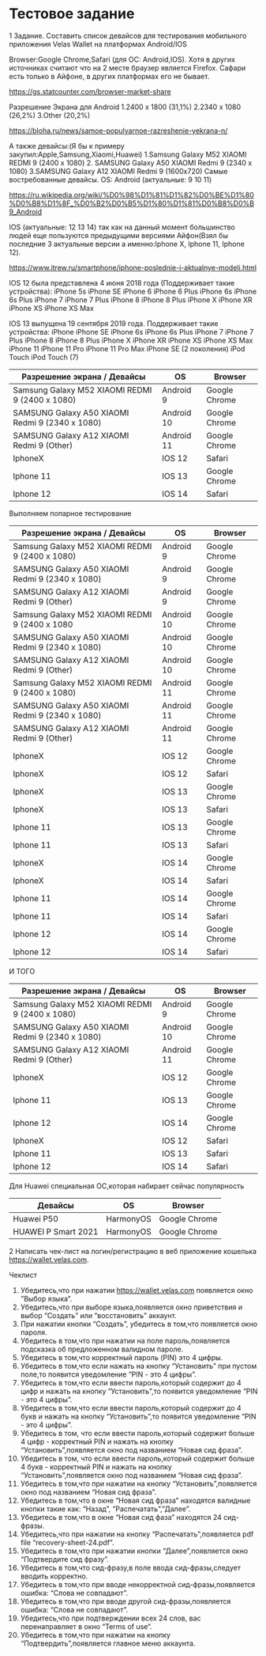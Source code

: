 # Тестовое задание
1 Задание. Составить список девайсов для тестирования мобильного приложения Velas Wallet на платформах Android/IOS

Browser:Google Chrome,Safari (для ОС: Android,IOS). Хотя в других источниках считают что на 2 месте браузер является Firefox. Сафари есть только в Айфоне, в других платформах его не бывает.

https://gs.statcounter.com/browser-market-share

Разрешение Экрана для Android 
1.2400 x 1800 (31,1%)
2.2340 х 1080 (26,2%)
3.Other (20,2%)

https://bloha.ru/news/samoe-populyarnoe-razreshenie-yekrana-n/

А также девайсы:(Я бы к примеру закупил:Apple,Samsung,Xiaomi,Huawei)
1.Samsung Galaxy M52 XIAOMI REDMI 9 (2400 х 1080) 
2. SAMSUNG Galaxy A50 XIAOMI Redmi 9 (2340 х 1080) 
3.SAMSUNG Galaxy A12 XIAOMI Redmi 9 (1600x720)
Самые востребованные девайсы.
OS: Android (актуальные: 9 10 11)

https://ru.wikipedia.org/wiki/%D0%98%D1%81%D1%82%D0%BE%D1%80%D0%B8%D1%8F_%D0%B2%D0%B5%D1%80%D1%81%D0%B8%D0%B9_Android

IOS (актуальные: 12 13 14) так как на данный момент большинство людей еще пользуются предыдущими версиями Айфон(Взял бы последние 3 актуальные версии а именно:Iphone X, Iphone 11, Iphone 12).

https://www.itrew.ru/smartphone/iphone-poslednie-i-aktualnye-modeli.html

IOS 12 была представлена 4 июня 2018 года
(Поддерживает такие устройства):
iPhone 5s
iPhone SE
iPhone 6
iPhone 6 Plus
iPhone 6s
iPhone 6s Plus
iPhone 7
iPhone 7 Plus
iPhone 8
iPhone 8 Plus
iPhone X
iPhone XR
iPhone XS
iPhone XS Max

IOS 13 выпущена 19 сентября 2019 года. Поддерживает такие устройства:
iPhone
iPhone SE
iPhone 6s
iPhone 6s Plus
iPhone 7
iPhone 7 Plus
iPhone 8
iPhone 8 Plus
iPhone X
iPhone XR
iPhone XS
iPhone XS Max
iPhone 11
iPhone 11 Pro
iPhone 11 Pro Max
iPhone SE (2 поколения)
iPod Touch
iPod Touch (7)

Разрешение экрана / Девайсы | OS | Browser |
------------ | ------------- | -------------
Samsung Galaxy M52 XIAOMI REDMI 9 (2400 x 1080) | Android 9 | Google Chrome
SAMSUNG Galaxy A50 XIAOMI Redmi 9 (2340 х 1080)  | Android 10 | Google Chrome
SAMSUNG Galaxy A12 XIAOMI Redmi 9 (Other)  | Android 11 | Google Chrome
IphoneX | IOS 12 | Safari
Iphone 11 | IOS 13 | Google Chrome
Iphone 12 | IOS 14 | Safari

Выполняем попарное тестирование

Разрешение экрана / Девайсы | OS | Browser |
------------ | ------------- | -------------
Samsung Galaxy M52 XIAOMI REDMI 9 (2400 x 1080) | Android 9 | Google Chrome
SAMSUNG Galaxy A50 XIAOMI Redmi 9 (2340 х 1080) | Android 9 | Google Chrome
SAMSUNG Galaxy A12 XIAOMI Redmi 9 (Other) | Android 9 | Google Chrome
Samsung Galaxy M52 XIAOMI REDMI 9 (2400 x 1080 | Android 10 | Google Chrome
SAMSUNG Galaxy A50 XIAOMI Redmi 9 (2340 х 1080) | Android 10 | Google Chrome
SAMSUNG Galaxy A12 XIAOMI Redmi 9 (Other) | Android 10 | Google Chrome
Samsung Galaxy M52 XIAOMI REDMI 9 (2400 x 1080) | Android 11 | Google Chrome
SAMSUNG Galaxy A50 XIAOMI Redmi 9 (2340 х 1080) | Android 11 | Google Chrome
SAMSUNG Galaxy A12 XIAOMI Redmi 9 (Other) | Android 11 | Google Chrome
IphoneX | IOS 12 | Google Chrome
IphoneX | IOS 12 | Safari
IphoneX | IOS 13 | Google Chrome
IphoneX | IOS 13 | Safari
Iphone 11 | IOS 13 | Google Chrome
Iphone 11 | IOS 13 | Safari
IphoneX | IOS 14 | Google Chrome
IphoneX | IOS 14 | Safari
Iphone 11 | IOS 14 | Google Chrome
Iphone 11 | IOS 14 | Safari
Iphone 12 | IOS 14 | Google Chrome
Iphone 12 | IOS 14 | Safari

И ТОГО

Разрешение экрана / Девайсы | OS | Browser |
------------ | ------------- | -------------
Samsung Galaxy M52 XIAOMI REDMI 9 (2400 x 1080) | Android 9 | Google Chrome
SAMSUNG Galaxy A50 XIAOMI Redmi 9 (2340 х 1080) | Android 10 | Google Chrome
SAMSUNG Galaxy A12 XIAOMI Redmi 9 (Other) | Android 11 | Google Chrome
IphoneX | IOS 12 | Google Chrome
Iphone 11 | IOS 13 | Google Chrome
Iphone 12 | IOS 14 | Google Chrome
IphoneX | IOS 12 | Safari
Iphone 11 | IOS 13 | Safari
Iphone 12 | IOS 14 | Safari

Для Huawei специальная ОС,которая набирает сейчас популярность

Девайсы | OS | Browser |
------------ | ------------- | -------------
Huawei P50 | HarmonyOS | Google Chrome
HUAWEI P Smart 2021 | HarmonyOS | Google Chrome

2 Написать чек-лист на логин/регистрацию в веб приложение кошелька https://wallet.velas.com.

Чеклист

1. Убедитесь,что при нажатии https://wallet.velas.com появляется окно ”Выбор языка”. 
2. Убедитесь,что при выборе языка,появляется окно приветствия и выбор “Создать” или “восстановить” аккаунт.
3. При нажатии кнопки “Создать”, убедитесь в том,что появляется окно пароля.  
4. Убедитесь в том,что при нажатии на поле пароль,появляется подсказка об предложенном валидном пароле.
5. Убедитесь в том,что корректный пароль (PIN) это 4 цифры.
6. Убедитесь в том,что если нажать на кнопку “Установить” при пустом поле,то появится уведомление “PIN - это 4 цифры”.
7. Убедитесь в том,что если ввести пароль,который содержит до 4 цифр и нажать на кнопку “Установить”,то появится уведомление “PIN - это 4 цифры”.
8. Убедитесь в том,что если ввести пароль,который содержит до 4 букв и нажать на кнопку “Установить”,то появится уведомление “PIN - это 4 цифры”.
9. Убедитесь в том, что если ввести пароль,который содержит больше 4 цифр - корректный PIN и нажать на кнопку “Установить”,появляется окно под названием “Новая сид фраза”.
10. Убедитесь в том, что если ввести пароль,который содержит больше 4 букв - корректный PIN и нажать на кнопку “Установить”,появляется окно под названием “Новая сид фраза”.
11. Убедитесь в том,что при нажатии на кнопку “Установить”,появляется окно под названием “Новая сид фраза”.
12. Убедитесь в том,что в окне “Новая сид фраза” находятся валидные кнопки такие как: “Назад”, “Распечатать”,”Далее”.
13. Убедитесь в том,что в окне “Новая сид фаза” находятся 24 сид-фразы.
14. Убедитесь,что при нажатии на кнопку “Распечатать”,появляется pdf file “recovery-sheet-24.pdf”.
15. Убедитесь в том,что при нажатии кнопки “Далее”,появляется окно “Подтвердите сид фразу”.
16. Убедитесь в том,что сид-фразу,в поле ввода сид-фразы,следует вводить корректно.
17. Убедитесь в том,что при вводе некорректной сид-фразы,появляется ошибка: “Слова не совпадают”.
18. Убедитесь в том,что при вводе другой сид-фразы,появляется ошибка: “Слова не совпадают”.
19. Убедитесь,что при подтверждении всех 24 слов, вас перенаправляет в окно “Terms of use“.
20. Убедитесь в том,что при нажатии на кнопку “Подтвердить”,появляется главное меню аккаунта.
